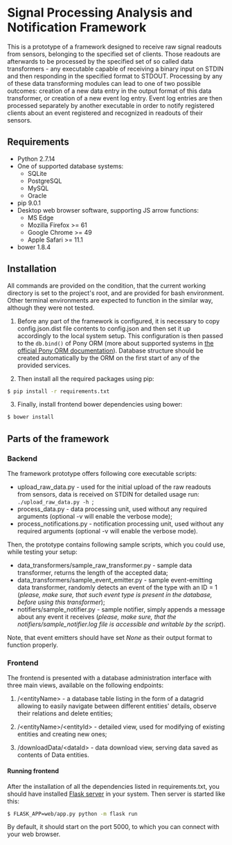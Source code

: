 Signal Processing Analysis and Notification Framework
=====================================================

This is a prototype of a framework designed to receive raw signal readouts from sensors, belonging to the specified set
of clients. Those readouts are afterwards to be processed by the specified set of so called data transformers - any
executable capable of receiving a binary input on STDIN and then responding in the specified format to STDOUT.
Processing by any of these data transforming modules can lead to one of two possible outcomes: creation of a new data
entry in the output format of this data transformer, or creation of a new event log entry. Event log entries are then
processed separately by another executable in order to notify registered clients about an event registered and
recognized in readouts of their sensors.

Requirements
------------
* Python 2.7.14
* One of supported database systems:
	* SQLite
	* PostgreSQL
	* MySQL
	* Oracle
* pip 9.0.1
* Desktop web browser software, supporting JS arrow functions:
	* MS Edge
	* Mozilla Firefox >= 61
	* Google Chrome >= 49
	* Apple Safari >= 11.1
* bower 1.8.4

Installation
------------

All commands are provided on the condition, that the current working directory is set to the project's root, and are
provided for bash environment. Other terminal environments are expected to function in the similar way, although they
were not tested.  

1. Before any part of the framework is configured, it is necessary to copy config.json.dist file contents to config.json
and then set it up accordingly to the local system setup. This configuration is then passed to the `db.bind()` of Pony
ORM (more about supported systems in [the official Pony ORM documentation](https://docs.ponyorm.com/database.html)).
Database structure should be created automatically by the ORM on the first start of any of the provided services.

2. Then install all the required packages using pip:
```bash
$ pip install -r requirements.txt
```

3. Finally, install frontend bower dependencies using bower:
```bash
$ bower install
```

Parts of the framework
----------------------

### Backend

The framework prototype offers following core executable scripts:

* upload_raw_data.py - used for the initial upload of the raw readouts from sensors, data is received on STDIN for
	detailed usage run: `./upload_raw_data.py -h `;
* process_data.py - data processing unit, used without any required arguments (optional -v will enable the verbose mode);
* process_notifications.py - notification processing unit, used without any required arguments (optional -v will enable
	the verbose mode).

Then, the prototype contains following sample scripts, which you could use, while testing your setup:

* data_transformers/sample_raw_transformer.py - sample data transformer, returns the length of the accepted data;
* data_transformers/sample_event_emitter.py - sample event-emitting data transformer, randomly detects an event of the
	type with an ID = 1 (*please, make sure, that such event type is present in the database, before using this
	transformer*);
* notifiers/sample_notifier.py - sample notifier, simply appends a message about any event it receives (*please, make
	sure, that the notifiers/sample_notifier.log file is accessible and writable by the script*).
	
Note, that event emitters should have set *None* as their output format to function properly.
	
### Frontend

The frontend is presented with a database administration interface with three main views, available on the
following endpoints:

1. /\<entityName\> - a database table listing in the form of a datagrid allowing to easily navigate between different
	entities' details, observe their relations and delete entities;
	
2. /\<entityName\>/\<entityId\> - detailed view, used for modifying of existing entities and creating new ones;

3. /downloadData/\<dataId\> - data download view, serving data saved as contents of Data entities.

#### Running frontend

After the installation of all the dependencies listed in requirements.txt, you should have installed
[Flask server](http://flask.pocoo.org/) in your system. Then server is started like this:

```bash
$ FLASK_APP=web/app.py python -m flask run
```

By default, it should start on the port 5000, to which you can connect with your web browser.